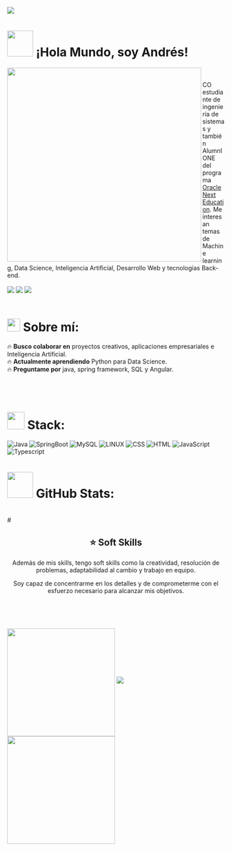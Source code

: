 [![](https://visitcount.itsvg.in/api?id=joshuaFrias95&label=Eres%20la%20visita%20%23&color=12&icon=5&pretty=true)](https://visitcount.itsvg.in)
# <img height="60" src="https://media.giphy.com/media/uM0QzrHWSDr4KwbC3v/giphy.gif"/> ¡Hola Mundo, soy Andrés!
<img align="left" height="450" src="https://media.giphy.com/media/fTz2gJRh37GpDaiiyD/giphy.gif" />
<br>

 CO estudiante de ingeniería de sistemas y también AlumnIONE del programa <a href="https://www.oracle.com/mx/education/oracle-next-education/">Oracle Next Education</a>. Me interesan temas de Machine learning, Data Science, Inteligencia Artificial, Desarrollo Web y tecnologías Back-end.
 <br>
 <br>
 <a target="_blank" href="https://www.linkedin.com/in/afva7/"><img src="https://img.shields.io/badge/-LinkedIn-0077B5?style=for-the-badge&logo=Linkedin&logoColor=white"></img></a>
<a target="_blank" href="mailto:rappdvvalencia@gmail.com"><img src="https://img.shields.io/badge/-Gmail-D14836?style=for-the-badge&logo=Gmail&logoColor=white"></img></a>
<a target="_blank" href="https://www.hackerrank.com/profile/andresf_valenci1"><img src="https://img.shields.io/badge/HackerRank-black?style=for-the-badge&logo=hackerrank&logoColor=green"></img></a>
 <br>
 <br>
 # <img height="30" src="https://media.giphy.com/media/3osxYhj4VNwxHdlE9G/giphy.gif"/> Sobre mí:
🔥 **Busco colaborar en** proyectos creativos, aplicaciones empresariales e Inteligencia Artificial.
<br>
🔥 **Actualmente aprendiendo** Python para Data Science.
<br>
🔥 **Preguntame por** java, spring framework, SQL y Angular.
<br>
 <br>
 <br>
 <br>

# <img height="40" src="https://media.giphy.com/media/cM2jGL4t1azcHV83Ba/giphy.gif"/> Stack:
![Java](https://img.shields.io/badge/java-%23ED8B00.svg?style=for-the-badge&logo=java&logoColor=white)
![SpringBoot](https://img.shields.io/badge/springboot-brightgreen?style=for-the-badge&logo=springboot&logoColor=black)
![MySQL](https://img.shields.io/badge/MYSQL-00758F?logo=MYSQL&logoColor=FFFFFF&style=for-the-badge)
![LINUX](https://img.shields.io/badge/Linux-FCC624?style=for-the-badge&logo=linux&logoColor=black) 
![CSS](https://img.shields.io/badge/css3-%231572B6.svg?style=for-the-badge&logo=css3&logoColor=white)
![HTML](https://img.shields.io/badge/html5-%23E34F26.svg?style=for-the-badge&logo=html5&logoColor=white) 
![JavaScript](https://img.shields.io/badge/javascript-%23323330.svg?style=for-the-badge&logo=javascript&logoColor=%23F7DF1E) 
![Typescript](https://img.shields.io/badge/typescript-blue?style=for-the-badge&logo=typescript&logoColor=white)
<br>
# <img height="60" src="https://media.giphy.com/media/GfGva4vGq4qNsUf4N9/giphy.gif"/> GitHub Stats:
<br>
# <h2 align="center">⭐ Soft Skills</h2>
<p align="center">Además de mis skills, tengo soft skills como la creatividad, resolución de problemas, adaptabilidad al cambio y trabajo en equipo.</p>
<p align="center">Soy capaz de concentrarme en los detalles y de comprometerme con el esfuerzo necesario para alcanzar mis objetivos.</p>
<br>

<br>
<br>

<img height="250" align="center" src="https://media.giphy.com/media/chOyZePGEHDoTSY2CA/giphy.gif" />   ![](https://github-readme-stats.vercel.app/api/top-langs/?username=joshuaFrias95&theme=radical&hide_border=true&include_all_commits=true&count_private=false&layout=compact) <img height="250" align="center" src="https://media.giphy.com/media/chOyZePGEHDoTSY2CA/giphy.gif" />


